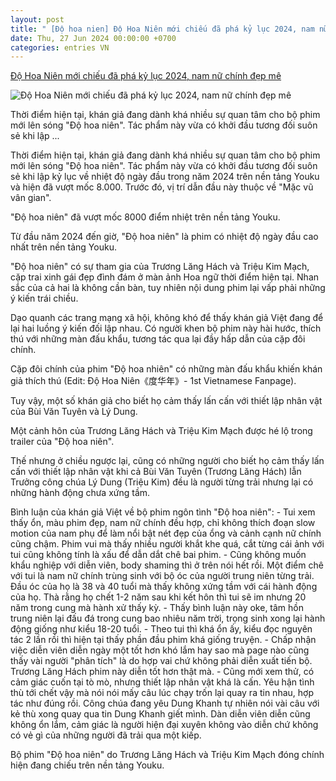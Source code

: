 ```yaml
---
layout: post
title: " [Độ hoa nien] Độ Hoa Niên mới chiếu đã phá kỷ lục 2024, nam nữ chính đẹp mê"
date: Thu, 27 Jun 2024 00:00:00 +0700
categories: entries VN
---
```

[Độ Hoa Niên mới chiếu đã phá kỷ lục 2024, nam nữ chính đẹp mê](https://kenh14.vn/phim-hoa-ngu-moi-chieu-da-pha-ky-luc-2024-nam-nu-chinh-dep-me-nhung-bi-che-tuoi-tre-chua-trai-su-doi-20240627132442888.chn)

![Độ Hoa Niên mới chiếu đã phá kỷ lục 2024, nam nữ chính đẹp mê](https://kenh14cdn.com/zoom/600_315/203336854389633024/2024/6/27/photo1719469325972-17194693261391777360554.jpg)

Thời điểm hiện tại, khán giả đang dành khá nhiều sự quan tâm cho bộ phim mới lên sóng "Độ hoa niên". Tác phẩm này vừa có khởi đầu tương đối suôn sẻ khi lập ...

Thời điểm hiện tại, khán giả đang dành khá nhiều sự quan tâm cho bộ phim mới lên sóng "Độ hoa niên". Tác phẩm này vừa có khởi đầu tương đối suôn sẻ khi lập kỷ lục về nhiệt độ ngày đầu trong năm 2024 trên nền tảng Youku và hiện đã vượt mốc 8.000. Trước đó, vị trí dẫn đầu này thuộc về "Mặc vũ vân gian".

"Độ hoa niên" đã vượt mốc 8000 điểm nhiệt trên nền tảng Youku.

Từ đầu năm 2024 đến giờ, "Độ hoa niên" là phim có nhiệt độ ngày đầu cao nhất trên nền tảng Youku.

"Độ hoa niên" có sự tham gia của Trương Lăng Hách và Triệu Kim Mạch, cặp trai xinh gái đẹp đình đám ở màn ảnh Hoa ngữ thời điểm hiện tại. Nhan sắc của cả hai là không cần bàn, tuy nhiên nội dung phim lại vấp phải những ý kiến trái chiều.

Dạo quanh các trang mạng xã hội, không khó để thấy khán giả Việt đang để lại hai luồng ý kiến đối lập nhau. Có người khen bộ phim này hài hước, thích thú với những màn đấu khẩu, tương tác qua lại đầy hấp dẫn của cặp đôi chính.

Cặp đôi chính của phim "Độ hoa nhiên" có những màn đấu khẩu khiến khán giả thích thú (Edit: Độ Hoa Niên《度华年》- 1st Vietnamese Fanpage).

Tuy vậy, một số khán giả cho biết họ cảm thấy lấn cấn với thiết lập nhân vật của Bùi Văn Tuyên và Lý Dung.

Một cảnh hôn của Trương Lăng Hách và Triệu Kim Mạch được hé lộ trong trailer của "Độ hoa niên".

Thế nhưng ở chiều ngược lại, cũng có những người cho biết họ cảm thấy lấn cấn với thiết lập nhân vật khi cả Bùi Văn Tuyên (Trương Lăng Hách) lẫn Trưởng công chúa Lý Dung (Triệu Kim) đều là người từng trải nhưng lại có những hành động chưa xứng tầm.

Bình luận của khán giả Việt về bộ phim ngôn tình "Độ hoa niên": - Tui xem thấy ổn, màu phim đẹp, nam nữ chính đều hợp, chỉ không thích đoạn slow motion của nam phụ để làm nổi bật nét đẹp của ổng và cảnh cạnh nữ chính cũng chậm. Phim vui mà thấy nhiều người khắt khe quá, cắt từng cái ảnh với tui cũng không tính là xấu để dẫn dắt chê bai phim. - Cũng không muốn khẩu nghiệp với diễn viên, body shaming thì ở trên nói hết rồi. Một điểm chê với tui là nam nữ chính trùng sinh với bộ óc của người trung niên từng trải. Đầu óc của họ là 38 và 40 tuổi mà thấy không xứng tầm với cái hành động của họ. Thà rằng họ chết 1-2 năm sau khi kết hôn thì tui sẽ im nhưng 20 năm trong cung mà hành xử thấy kỳ. - Thấy bình luận này oke, tâm hồn trung niên lại đấu đá trong cung bao nhiêu năm trời, trọng sinh xong lại hành động giống như kiểu 18-20 tuổi. - Theo tui thì khá ổn ấy, kiểu đọc nguyên tác 2 lần rồi thì hiện tại thấy phần đầu phim khá giống truyện. - Chấp nhận việc diễn viên diễn ngày một tốt hơn khó lắm hay sao mà page nào cũng thấy vài người "phân tích" là do hợp vai chứ không phải diễn xuất tiến bộ. Trương Lăng Hách phim này diễn tốt hơn thật mà. - Cũng mới xem thử, có cảm giác cuốn tại tò mò, nhưng thiết lập nhân vật khá là cấn. Yêu hận tình thù tới chết vậy mà nói nói mấy câu lúc chạy trốn lại quay ra tin nhau, hợp tác như đúng rồi. Công chúa đang yêu Dung Khanh tự nhiên nói vài câu với kẻ thù xong quay qua tin Dung Khanh giết mình. Dàn diễn viên diễn cũng không ổn lắm, cảm giác là người hiện đại xuyên không vào diễn chứ không có vẻ gì của những người đã trải qua một kiếp.

Bộ phim "Độ hoa niên" do Trương Lăng Hách và Triệu Kim Mạch đóng chính hiện đang chiếu trên nền tảng Youku.

